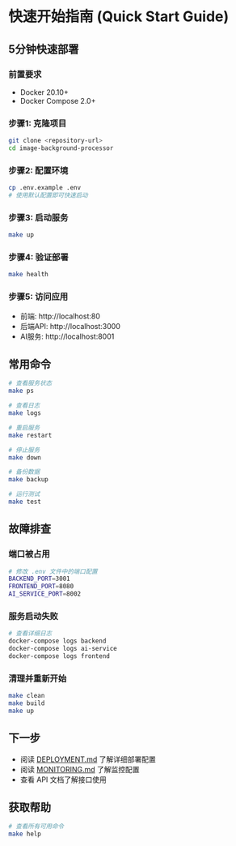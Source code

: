 # 快速开始指南 (Quick Start Guide)

## 5分钟快速部署

### 前置要求
- Docker 20.10+
- Docker Compose 2.0+

### 步骤1: 克隆项目
```bash
git clone <repository-url>
cd image-background-processor
```

### 步骤2: 配置环境
```bash
cp .env.example .env
# 使用默认配置即可快速启动
```

### 步骤3: 启动服务
```bash
make up
```

### 步骤4: 验证部署
```bash
make health
```

### 步骤5: 访问应用
- 前端: http://localhost:80
- 后端API: http://localhost:3000
- AI服务: http://localhost:8001

## 常用命令

```bash
# 查看服务状态
make ps

# 查看日志
make logs

# 重启服务
make restart

# 停止服务
make down

# 备份数据
make backup

# 运行测试
make test
```

## 故障排查

### 端口被占用
```bash
# 修改 .env 文件中的端口配置
BACKEND_PORT=3001
FRONTEND_PORT=8080
AI_SERVICE_PORT=8002
```

### 服务启动失败
```bash
# 查看详细日志
docker-compose logs backend
docker-compose logs ai-service
docker-compose logs frontend
```

### 清理并重新开始
```bash
make clean
make build
make up
```

## 下一步

- 阅读 [DEPLOYMENT.md](DEPLOYMENT.md) 了解详细部署配置
- 阅读 [MONITORING.md](MONITORING.md) 了解监控配置
- 查看 API 文档了解接口使用

## 获取帮助

```bash
# 查看所有可用命令
make help
```
